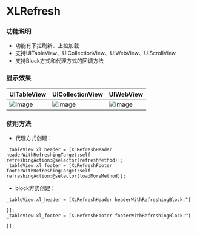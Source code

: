 # XLRefresh

### 功能说明
* 功能有下拉刷新、上拉加载
* 支持UITableView、UICollectionView、UIWebView、UIScrollView
* 支持Block方式和代理方式的回调方法

### 显示效果

| UITableView | UICollectionView | UIWebView |
| ---- | ---- | ---- |
|![image](https://github.com/mengxianliang/XLRefresh/blob/master/GIF/1.gif)| ![image](https://github.com/mengxianliang/XLRefresh/blob/master/GIF/2.gif)| ![image](https://github.com/mengxianliang/XLRefresh/blob/master/GIF/3.gif)|

### 使用方法

* 代理方式创建：

```objc
_tableView.xl_header = [XLRefreshHeader headerWithRefreshingTarget:self refreshingAction:@selector(refreshMethod)];
_tableView.xl_footer = [XLRefreshFooter footerWithRefreshingTarget:self refreshingAction:@selector(loadMoreMethod)];
```
* block方式创建：

```objc
_tableView.xl_header = [XLRefreshHeader headerWithRefreshingBlock:^{
        
}];
_tableView.xl_footer = [XLRefreshFooter footerWithRefreshingBlock:^{
        
}];
```
